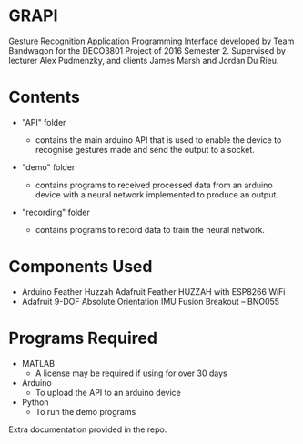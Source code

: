 # GRAPI
Gesture Recognition Application Programming Interface developed by Team Bandwagon for the DECO3801 Project of 2016 Semester 2. Supervised by lecturer Alex Pudmenzky, and clients James Marsh and Jordan Du Rieu. 

# Contents
- "API" folder 
  - contains the main arduino API that is used to enable the device to recognise gestures made and send the output to a socket. 

- "demo" folder 
  - contains programs to received processed data from an arduino device with a neural network implemented to produce an output.

- "recording" folder 
  - contains programs to record data to train the neural network. 

# Components Used
- Arduino Feather Huzzah Adafruit Feather HUZZAH with ESP8266 WiFi
- Adafruit 9-DOF Absolute Orientation IMU Fusion Breakout – BNO055

# Programs Required
- MATLAB
  - A license may be required if using for over 30 days
- Arduino
  - To upload the API to an arduino device
- Python
  - To run the demo programs 

Extra documentation provided in the repo. 
